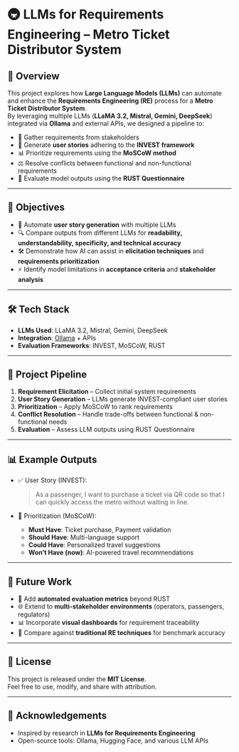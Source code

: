 # 🚇 LLMs for Requirements Engineering – Metro Ticket Distributor System

## 📌 Overview
This project explores how **Large Language Models (LLMs)** can automate and enhance the **Requirements Engineering (RE)** process for a **Metro Ticket Distributor System**.  
By leveraging multiple LLMs (**LLaMA 3.2, Mistral, Gemini, DeepSeek**) integrated via **Ollama** and external APIs, we designed a pipeline to:

- 📝 Gather requirements from stakeholders  
- 📖 Generate **user stories** adhering to the **INVEST framework**  
- 📊 Prioritize requirements using the **MoSCoW method**  
- ⚖️ Resolve conflicts between functional and non-functional requirements  
- 🧪 Evaluate model outputs using the **RUST Questionnaire**  

---

## 🎯 Objectives
- 🤖 Automate **user story generation** with multiple LLMs  
- 🔍 Compare outputs from different LLMs for **readability, understandability, specificity, and technical accuracy**  
- 🛠️ Demonstrate how AI can assist in **elicitation techniques** and **requirements prioritization**  
- ⚡ Identify model limitations in **acceptance criteria** and **stakeholder analysis**  

---

## 🛠️ Tech Stack
- **LLMs Used**: LLaMA 3.2, Mistral, Gemini, DeepSeek  
- **Integration**: [Ollama](https://ollama.com/) + APIs  
- **Evaluation Frameworks**: INVEST, MoSCoW, RUST  

---

## 📂 Project Pipeline
1. **Requirement Elicitation** – Collect initial system requirements  
2. **User Story Generation** – LLMs generate INVEST-compliant user stories  
3. **Prioritization** – Apply MoSCoW to rank requirements  
4. **Conflict Resolution** – Handle trade-offs between functional & non-functional needs  
5. **Evaluation** – Assess LLM outputs using RUST Questionnaire  

---

## 📊 Example Outputs
- ✅ User Story (INVEST):
  > As a passenger, I want to purchase a ticket via QR code so that I can quickly access the metro without waiting in line.  

- 📌 Prioritization (MoSCoW):  
  - **Must Have**: Ticket purchase, Payment validation  
  - **Should Have**: Multi-language support  
  - **Could Have**: Personalized travel suggestions  
  - **Won’t Have (now)**: AI-powered travel recommendations  

---

## 🚀 Future Work
- 🔔 Add **automated evaluation metrics** beyond RUST  
- 🌐 Extend to **multi-stakeholder environments** (operators, passengers, regulators)  
- 📊 Incorporate **visual dashboards** for requirement traceability  
- 🤝 Compare against **traditional RE techniques** for benchmark accuracy  

---

## 📜 License
This project is released under the **MIT License**.  
Feel free to use, modify, and share with attribution.  

---

## 🙌 Acknowledgements
- Inspired by research in **LLMs for Requirements Engineering**  
- Open-source tools: Ollama, Hugging Face, and various LLM APIs  

